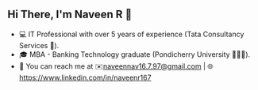 ## Hi There, I'm Naveen R 👋

- 💻  IT Professional with over 5 years of experience (Tata Consultancy Services 💼). 
- 🎓  MBA - Banking Technology graduate (Pondicherry University 👨🏻‍🎓).
- 📱  You can reach me at ✉️naveennav16.7.97@gmail.com | 🌐https://www.linkedin.com/in/naveenr167
